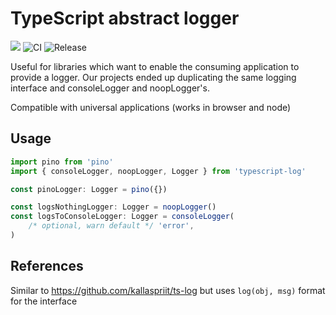 # TypeScript abstract logger

![](https://img.shields.io/npm/v/typescript-log.svg)
![CI](https://github.com/sevenwestmedia-labs/typescript-log/workflows/CI/badge.svg)
![Release](https://github.com/sevenwestmedia-labs/typescript-log/workflows/Release/badge.svg)

Useful for libraries which want to enable the consuming application to provide a logger. Our projects ended up duplicating the same logging interface and consoleLogger and noopLogger's.

Compatible with universal applications (works in browser and node)

## Usage

```ts
import pino from 'pino'
import { consoleLogger, noopLogger, Logger } from 'typescript-log'

const pinoLogger: Logger = pino({})

const logsNothingLogger: Logger = noopLogger()
const logsToConsoleLogger: Logger = consoleLogger(
    /* optional, warn default */ 'error',
)
```

## References

Similar to https://github.com/kallaspriit/ts-log but uses `log(obj, msg)` format for the interface
